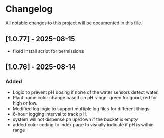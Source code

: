 # Changelog

All notable changes to this project will be documented in this file.

## [1.0.77] - 2025-08-15
- fixed install script for permissions

## [1.0.76] - 2025-08-14

### Added
- Logic to prevent pH dosing if none of the water sensors detect water.
- Plant name color change based on pH range: green for good, red for high or low.
- Modified log logic to support multiple log files for different things.
- 6-hour logging interval to track pH.
- system will not dispense ph up/down if the bucket is empty
- added color coding to index page to visually indicate if pH is within range

